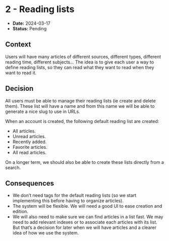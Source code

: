 # 2 - Reading lists

* **Date:** 2024-03-17
* **Status:** Pending

## Context

Users will have many articles of different sources, different types, different reading time, different subjects…
The idea is to give each user a way to define reading lists, so they can read what they want to read when they want to read it.


## Decision

All users must be able to manage their reading lists (ie create and delete them).
These list will have a name and from this name we will be able to generate a nice slug to use in URLs.

When an account is created, the following default reading list are created:
* All articles.
* Unread articles.
* Recently added.
* Favorite articles.
* All read articles.

On a longer term, we should also be able to create these lists directly from a search.


## Consequences

* We don’t need tags for the default reading lists (so we start implementing this before having to organize articles).
* The system will be flexible. We will need a good UI to ease creation and edition.
* We will also need to make sure we can find articles in a list fast. We may need to add relevant indexes or to associate each articles with its list. But that’s a decision for later when we will have articles and a clearer idea of how we use the system.
